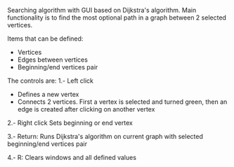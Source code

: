Searching algorithm with GUI based on Dijkstra's algorithm. 
Main functionality is to find the most optional path in a graph between 2 selected vertices. 

Items that can be defined:
- Vertices
- Edges between vertices
- Beginning/end vertices pair

The controls are:
1.- Left click
- Defines a new vertex
- Connects 2 vertices. First a vertex is selected and turned green, then an edge is created after clicking on another vertex

2.- Right click
Sets beginning or end vertex
  
3.- Return:
Runs Dijkstra's algorithm on current graph with selected beginning/end vertices pair

4.- R:
Clears windows and all defined values

